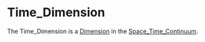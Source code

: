 # Time_Dimension

The Time_Dimension is a [Dimension](60063.md) in the [Space_Time_Continuum](10000027.md).
